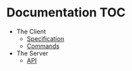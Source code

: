 # Documentation TOC

* The Client
  * [Specification](spec.md)
  * [Commands](man)
* The Server
  * [API](api.md)
